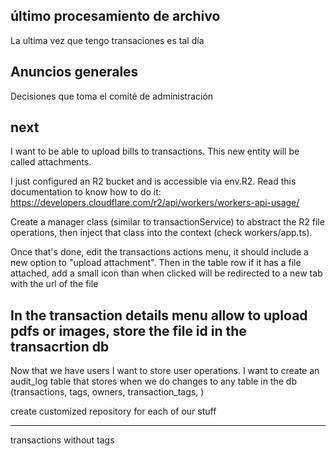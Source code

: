 ## último procesamiento de archivo

La ultima vez que tengo transaciones es tal día

## Anuncios generales

Decisiones que toma el comité de administración

## next

I want to be able to upload bills to transactions. This new entity will be called attachments.

I just configured an R2 bucket and is accessible via env.R2. Read this documentation to know how to do it: https://developers.cloudflare.com/r2/api/workers/workers-api-usage/

Create a manager class (similar to transactionService) to abstract the R2 file operations, then inject that class into the context (check workers/app.ts).

Once that's done, edit the transactions actions menu, it should include a new option to "upload attachment". Then in the table row if it has a file attached, add a small icon than when clicked will be redirected to a new tab with the url of the file

## In the transaction details menu allow to upload pdfs or images, store the file id in the transacrtion db

Now that we have users I want to store user operations. I want to create an audit_log table that stores when we do changes to any table in the db (transactions, tags, owners, transaction_tags, )

create customized repository for each of our stuff

---

transactions without tags

